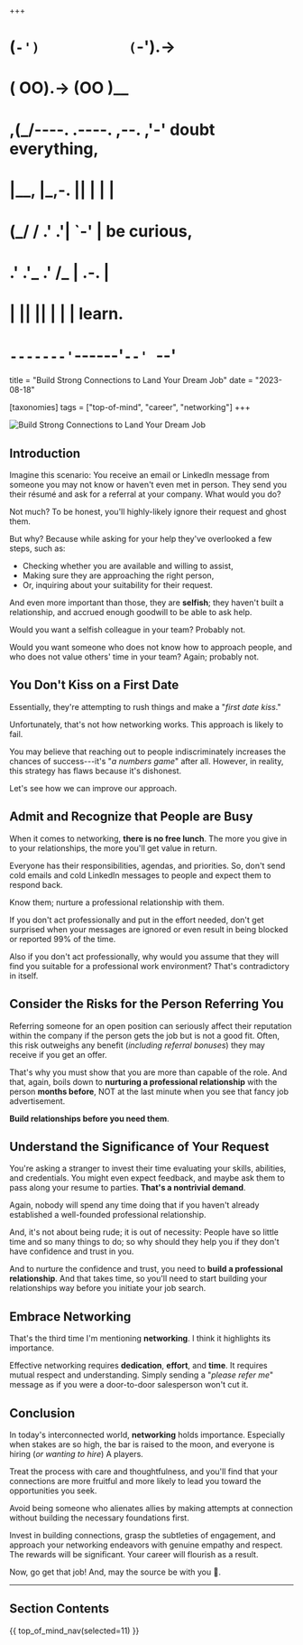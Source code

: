 +++
#   (`-')           (`-').->
#   ( OO).->        (OO )__
# ,(_/----. .----. ,--. ,'-' doubt everything,
# |__,    |\_,-.  ||  | |  |
#  (_/   /    .' .'|  `-'  | be curious,
#  .'  .'_  .'  /_ |  .-.  |
# |       ||      ||  | |  | learn.
# `-------'`------'`--' `--'

title = "Build Strong Connections to Land Your Dream Job"
date = "2023-08-18"

[taxonomies]
tags = ["top-of-mind", "career", "networking"]
+++

![Build Strong Connections to Land Your Dream Job](/images/size/w1200/2024/03/dream-job.png)

## Introduction

Imagine this scenario: You receive an email or LinkedIn message from someone you
may not know or haven't even met in person. They send you their résumé and ask
for a referral at your company. What would you do?

Not much? To be honest, you'll highly-likely ignore their request and ghost
them.

But why? Because while asking for your help they've overlooked a few steps, such
as:

* Checking whether you are available and willing to assist,
* Making sure they are approaching the right person,
* Or, inquiring about your suitability for their request.

And even more important than those, they are **selfish**; they haven't built a
relationship, and accrued enough goodwill to be able to ask help.

Would you want a selfish colleague in your team? Probably not.

Would you want someone who does not know how to approach people, and who does
not value others' time in your team? Again; probably not.

## You Don't Kiss on a First Date

Essentially, they're attempting to rush things and make a "_first date kiss_."

Unfortunately, that's not how networking works. This approach is likely to fail.

You may believe that reaching out to people indiscriminately increases the
chances of success---it's "_a numbers game_" after all. However, in reality,
this strategy has flaws because it's dishonest.

Let's see how we can improve our approach.

## Admit and Recognize that People are Busy

When it comes to networking, **there is no free lunch**. The more you give in to
your relationships, the more you'll get value in return.

Everyone has their responsibilities, agendas, and priorities. So, don't send
cold emails and cold LinkedIn messages to people and expect them to respond
back.

Know them; nurture a professional relationship with them.

If you don't act professionally and put in the effort needed, don't get
surprised when your messages are ignored or even result in being blocked or
reported 99% of the time.

Also if you don't act professionally, why would you assume that they will find
you suitable for a professional work environment? That's contradictory in
itself.

## Consider the Risks for the Person Referring You

Referring someone for an open position can seriously affect their reputation
within the company if the person gets the job but is not a good fit. Often, this
risk outweighs any benefit (_including referral bonuses_) they may receive if
you get an offer.

That's why you must show that you are more than capable of the role. And that,
again, boils down to **nurturing a professional relationship** with the person 
**months before**, NOT at the last minute when you see that fancy job
advertisement.

**Build relationships before you need them**.

## Understand the Significance of Your Request

You're asking a stranger to invest their time evaluating your skills, abilities,
and credentials. You might even expect feedback, and maybe ask them to pass
along your resume to parties. **That's a nontrivial demand**.

Again, nobody will spend any time doing that if you haven't already established
a well-founded professional relationship.

And, it's not about being rude; it is out of necessity: People have so little
time and so many things to do; so why should they help you if they don't have
confidence and trust in you.

And to nurture the confidence and trust, you need to **build a professional
relationship**. And that takes time, so you'll need to start building your
relationships way before you initiate your job search.

## Embrace Networking

That's the third time I'm mentioning **networking**. I think it highlights its
importance.

Effective networking requires **dedication**, **effort**, and **time**. It
requires mutual respect and understanding. Simply sending a "_please refer me_"
message as if you were a door-to-door salesperson won't cut it.

## Conclusion

In today's interconnected world, **networking** holds importance. Especially
when stakes are so high, the bar is raised to the moon, and everyone is hiring 
(_or wanting to hire_) A players.

Treat the process with care and thoughtfulness, and you'll find that your
connections are more fruitful and more likely to lead you toward the
opportunities you seek.

Avoid being someone who alienates allies by making attempts at connection
without building the necessary foundations first.

Invest in building connections, grasp the subtleties of engagement, and approach
your networking endeavors with genuine empathy and respect. The rewards will be
significant. Your career will flourish as a result.

Now, go get that job! And, may the source be with you 🦄.

--------

## Section Contents

{{ top_of_mind_nav(selected=11) }}
